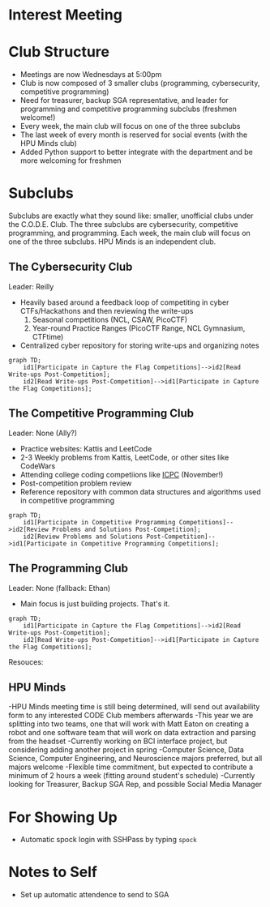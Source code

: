 # Interest Meeting

# Club Structure
- Meetings are now Wednesdays at 5:00pm
- Club is now composed of 3 smaller clubs (programming, cybersecurity, competitive programming)
- Need for treasurer, backup SGA representative, and leader for programming and competitive programming subclubs (freshmen welcome!)
- Every week, the main club will focus on one of the three subclubs
- The last week of every month is reserved for social events (with the HPU Minds club)
- Added Python support to better integrate with the department and be more welcoming for freshmen

# Subclubs
Subclubs are exactly what they sound like: smaller, unofficial clubs under the C.O.D.E. Club. The three subclubs are cybersecurity, competitive programming, and
programming. Each week, the main club will focus on one of the three subclubs. HPU Minds is an independent club.

## The Cybersecurity Club
Leader: Reilly

- Heavily based around a feedback loop of competiting in cyber CTFs/Hackathons and then reviewing the write-ups
    1. Seasonal competitions (NCL, CSAW, PicoCTF)
    2. Year-round Practice Ranges (PicoCTF Range, NCL Gymnasium, CTFtime)
- Centralized cyber repository for storing write-ups and organizing notes

```mermaid
graph TD;
    id1[Participate in Capture the Flag Competitions]-->id2[Read Write-ups Post-Competition];
    id2[Read Write-ups Post-Competition]-->id1[Participate in Capture the Flag Competitions];
```

## The Competitive Programming Club
Leader: None (Ally?)

- Practice websites: Kattis and LeetCode
- 2-3 Weekly problems from Kattis, LeetCode, or other sites like CodeWars
- Attending college coding competiions like [ICPC](https://icpc.global/) (November!)
- Post-competition problem review
- Reference repository with common data structures and algorithms used in competitive programming

```mermaid
graph TD;
    id1[Participate in Competitive Programming Competitions]-->id2[Review Problems and Solutions Post-Competition];
    id2[Review Problems and Solutions Post-Competition]-->id1[Participate in Competitive Programming Competitions];
```

## The Programming Club
Leader: None (fallback: Ethan)

- Main focus is just building projects. That's it.

```mermaid
graph TD;
    id1[Participate in Capture the Flag Competitions]-->id2[Read Write-ups Post-Competition];
    id2[Read Write-ups Post-Competition]-->id1[Participate in Capture the Flag Competitions];
```

Resouces:

## HPU Minds
-HPU Minds meeting time is still being determined, will send out availability form to any interested CODE Club members afterwards
-This year we are splitting into two teams, one that will work with Matt Eaton on creating a robot and one software team that will work on data extraction and parsing from the headset
-Currently working on BCI interface project, but considering adding another project in spring
-Computer Science, Data Science, Computer Engineering, and Neuroscience majors preferred, but all majors welcome
-Flexible time commitment, but expected to contribute a minimum of 2 hours a week (fitting around student's schedule)
-Currently looking for Treasurer, Backup SGA Rep, and possible Social Media Manager

# For Showing Up
- Automatic spock login with SSHPass by typing `spock`

# Notes to Self
- Set up automatic attendence to send to SGA
